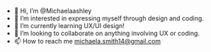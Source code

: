 - 👋 Hi, I’m @Michaelaashley
- 👀 I’m interested in expressing myself through design and coding.
- 🌱 I’m currently learning UX/UI design!
- 💞️ I’m looking to collaborate on anything involving UX or coding.
- 📫 How to reach me michaela.smith14@gmail.com

<!---
Michaelaashley/Michaelaashley is a ✨ special ✨ repository because its `README.md` (this file) appears on your GitHub profile.
You can click the Preview link to take a look at your changes.
--->
